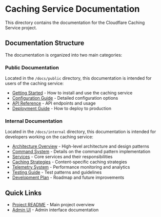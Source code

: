 # Caching Service Documentation

This directory contains the documentation for the Cloudflare Caching Service project.

## Documentation Structure

The documentation is organized into two main categories:

### Public Documentation

Located in the `/docs/public` directory, this documentation is intended for users of the caching service:

- [Getting Started](./public/getting-started.md) - How to install and use the caching service
- [Configuration Guide](./public/configuration.md) - Detailed configuration options
- [API Reference](./public/api-reference.md) - API endpoints and usage
- [Deployment Guide](./public/deployment.md) - How to deploy to production

### Internal Documentation

Located in the `/docs/internal` directory, this documentation is intended for developers working on the caching service:

- [Architecture Overview](./internal/architecture.md) - High-level architecture and design patterns
- [Command System](./internal/commands.md) - Details on the command pattern implementation
- [Services](./internal/services.md) - Core services and their responsibilities
- [Caching Strategies](./internal/strategies.md) - Content-specific caching strategies
- [Telemetry System](./internal/telemetry.md) - Performance monitoring and analytics
- [Testing Guide](./internal/testing.md) - Test patterns and guidelines
- [Development Plan](./internal/development-plan.md) - Roadmap and future improvements

## Quick Links

- [Project README](../README.md) - Main project overview
- [Admin UI](./internal/admin-ui.md) - Admin interface documentation